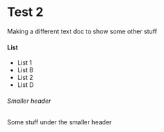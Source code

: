 # Test 2

Making a different text doc to show some other stuff

#### List

* List 1
* List B
* List 2
* List D

###### Smaller header

Some stuff under the smaller header